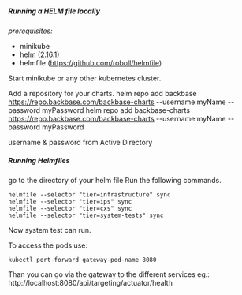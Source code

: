 ##### **Running a HELM file locally**

_prerequisites:_
- minikube
- helm (2.16.1)
- helmfile (https://github.com/roboll/helmfile)

Start minikube or any other kubernetes cluster.

Add a repository for your charts.
helm repo add backbase https://repo.backbase.com/backbase-charts --username myName --password myPassword
helm repo add backbase-charts https://repo.backbase.com/backbase-charts --username myName --password myPassword

username & password from Active Directory

##### **Running Helmfiles**

go to the directory of your helm file
Run the following commands.

```
helmfile --selector "tier=infrastructure" sync
helmfile --selector "tier=ips" sync
helmfile --selector "tier=cxs" sync
helmfile --selector "tier=system-tests" sync
```
Now system test can run.

To access the pods use:
```
kubectl port-forward gateway-pod-name 8080
```
Than you can go via the gateway to the different services
eg.: http://localhost:8080/api/targeting/actuator/health
